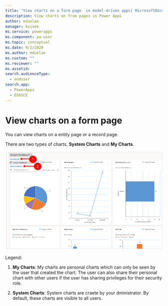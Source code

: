 ```yaml
---
title: "View charts on a form page  in model-driven apps| MicrosoftDocs"
description: View charts on from pages in Power Apps
author: mduelae
manager: kvivek
ms.service: powerapps
ms.component: pa-user
ms.topic: conceptual
ms.date: 9/2/2020
ms.author: mduelae
ms.custom: ""
ms.reviewer: ""
ms.assetid: 
search.audienceType: 
  - enduser
search.app: 
  - PowerApps
  - D365CE
---
```

# View charts on a form page

You can view charts on a entity page or a record page. 


There are two types of charts, **System Charts** and **My Charts**.


![Choose between personal or system dashboard](media/select_dashboard.png "Choose between personal or system dashboard") 

Legend: 
1. **My Charts**: My charts are personal charts which can only be seen by the user that created the chart. The user can also share their personal chart with other users if the user has sharing privileges for their security role.

2. **System Charts**: System charts are craete by your dministrator. By default, these charts are visible to all users. 


